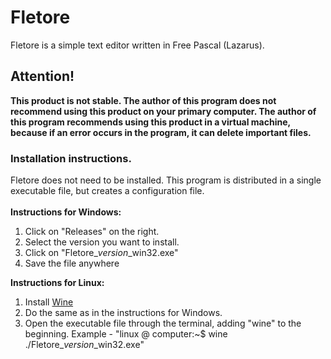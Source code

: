# Fletore
Fletore is a simple text editor written in Free Pascal (Lazarus).
<br>
## Attention! <br>
**This product is not stable. The author of this program does not recommend using this product on your primary computer. The author of this program recommends using this product in a virtual machine, because if an error occurs in the program, it can delete important files.**
<br>
### Installation instructions. 
Fletore does not need to be installed. This program is distributed in a single executable file, but creates a configuration file.
<br><br>
**Instructions for Windows:**
1. Click on "Releases" on the right.
2. Select the version you want to install.
3. Click on "Fletore_*version*_win32.exe"
4. Save the file anywhere

**Instructions for Linux:**
1. Install [Wine](https://www.winehq.org/)
2. Do the same as in the instructions for Windows.
3. Open the executable file through the terminal, adding "wine" to the beginning. Example - "linux @ computer:~$ wine ./Fletore_*version*_win32.exe" 
